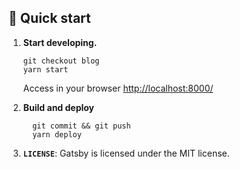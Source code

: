 ## 🚀 Quick start

1.  **Start developing.**

    ```shell
    git checkout blog
    yarn start
    ```

    Access in your browser [http://localhost:8000/](http://localhost:8000/)

2.  **Build and deploy**

    ```shell
      git commit && git push
      yarn deploy
    ```

3.  **`LICENSE`**: Gatsby is licensed under the MIT license.

